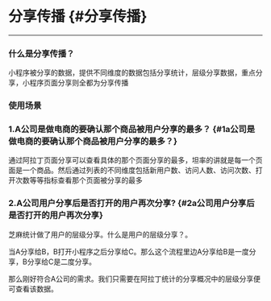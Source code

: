 # 分享传播 {#分享传播}

---

### 什么是分享传播？

小程序被分享的数据，提供不同维度的数据包括分享统计，层级分享数据，重点分享，小程序页面分享则全都为分享传播

### 使用场景

### 1.A公司是做电商的要确认那个商品被用户分享的最多？ {#1a公司是做电商的要确认那个商品被用户分享的最多？}

通过阿拉丁页面分享可以查看具体的那个页面分享的最多，坦率的讲就是每一个页面是一个商品。然后通过列表的不同维度包括新用户数、访问人数、访问次数、打开次数等等指标查看那个页面被分享的最多

### 2.A公司用户分享后是否打开的用户再次分享? {#2a公司用户分享后是否打开的用户再次分享}

芝麻统计做了用户的层级分享。什么是用户的层级分享？。

当A分享给B，B打开小程序之后分享给C。那么这个流程里边A分享给B是一度分享，B分享给C是二度分享。

那么刚好符合A公司的需求。我们只需要在阿拉丁统计的分享概况中的层级分享便可查看该数据。





